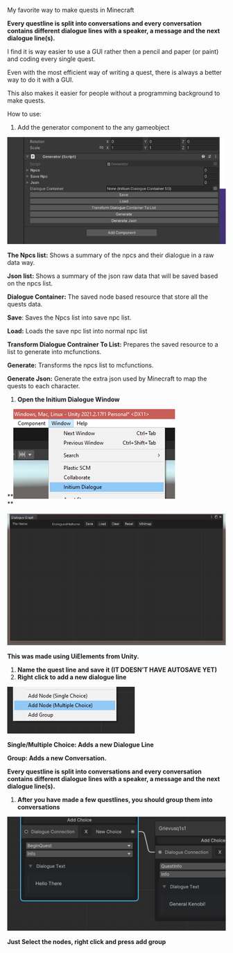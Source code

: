 My favorite way to make quests in Minecraft

**Every questline is split into conversations and every conversation contains different dialogue lines with a speaker, a message and the next dialogue line(s).**

I find it is way easier to use a GUI rather then a pencil and paper (or paint) and coding every single quest.

Even with the most efficient way of writing a quest, there is always a better way to do it with a GUI.

This also makes it easier for people without a programming background to make quests.

How to use:

1.  Add the generator component to the any gameobject

**![](media/18ba390cc414c387004239ca7173e3b0.png)**

**The Npcs list:** Shows a summary of the npcs and their dialogue in a raw data way.

**Json list:** Shows a summary of the json raw data that will be saved based on the npcs list.

**Dialogue Container:** The saved node based resource that store all the quests data.

**Save**: Saves the Npcs list into save npc list.

**Load:** Loads the save npc list into normal npc list

**Transform Dialogue Contrainer To List:** Prepares the saved resource to a list to generate into mcfunctions.

**Generate:** Transforms the npcs list to mcfunctions.

**Generate Json:** Generate the extra json used by Minecraft to map the quests to each character.

1.  **Open the Initium Dialogue Window**

**![](media/5dd91483bc14ff3a61e90205e6c0e75b.png)  
**

**![](media/f32fec66c41f67d818663f62f5c3a572.png)**

**This was made using UiElements from Unity.**

1.  **Name the quest line and save it (IT DOESN’T HAVE AUTOSAVE YET)**
2.  **Right click to add a new dialogue line**

**![](media/0cad5a1b1369cb4fd89e46add0db31e1.png)**

**Single/Multiple Choice: Adds a new Dialogue Line**

**Group: Adds a new Conversation.**

**Every questline is split into conversations and every conversation contains different dialogue lines with a speaker, a message and the next dialogue line(s).**

1.  **After you have made a few questlines, you should group them into conversations**

**![](media/3b81f2deef52a5081d3fad5ac13cee9b.png)**

**Just Select the nodes, right click and press add group**
